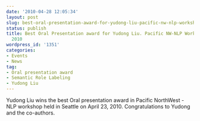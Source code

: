 ```yaml
---
date: '2010-04-28 12:05:34'
layout: post
slug: best-oral-presentation-award-for-yudong-liu-pacific-nw-nlp-workshop-24-april-2010
status: publish
title: Best Oral Presentation award for Yudong Liu. Pacific NW-NLP Workshop, 23 April
  2010
wordpress_id: '1351'
categories:
- Events
- News
tag:
- Oral presentation award
- Semantic Role Labeling
- Yudong Liu
---
```


Yudong Liu wins the best Oral presentation award in Pacific NorthWest - NLP workshop held in Seattle on April 23, 2010. Congratulations to Yudong and the co-authors. 
